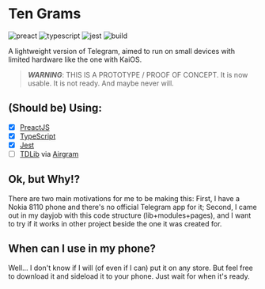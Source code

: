 # Ten Grams

![preact](https://img.shields.io/github/package-json/dependency-version/thiagoabreu/10g/preact?style=flat-square&color=673ab8)
![typescript](https://img.shields.io/github/package-json/dependency-version/thiagoabreu/10g/dev/typescript?color=007ACC&style=flat-square)
![jest](https://img.shields.io/github/package-json/dependency-version/thiagoabreu/10g/dev/jest?style=flat-square&color=C21325)
![build](https://img.shields.io/github/workflow/status/thiagoabreu/10g/Node%20CI?style=flat-square)

A lightweight version of Telegram, aimed to run on small devices with limited
hardware like the one with KaiOS.

> **_WARNING_**: THIS IS A PROTOTYPE / PROOF OF CONCEPT. It is now usable. It is
> not ready. And maybe never will.

## (Should be) Using:

- [x] [PreactJS](https://github.com/preactjs/preact/)
- [x] [TypeScript](https://github.com/microsoft/TypeScript)
- [x] [Jest](https://github.com/facebook/jest)
- [ ] [TDLib](https://github.com/tdlib/td) via
      [Airgram](https://github.com/airgram/airgram)

## Ok, but Why!?

There are two main motivations for me to be making this: First, I have a Nokia
8110 phone and there's no official Telegram app for it; Second, I came out in my
dayjob with this code structure (lib+modules+pages), and I want to try if it
works in other project beside the one it was created for.

## When can I use in my phone?

Well... I don't know if I will (of even if I can) put it on any store. But feel
free to download it and sideload it to your phone. Just wait for when it's
ready.
